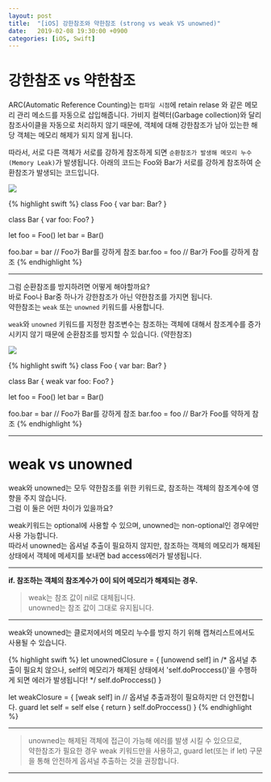 ```yaml
---
layout: post
title:  "[iOS] 강한참조와 약한참조 (strong vs weak VS unowned)"
date:   2019-02-08 19:30:00 +0900
categories: [iOS, Swift]
---
```


# 강한참조 vs 약한참조
ARC(Automatic Reference Counting)는 `컴파일 시점`에 retain relase 와 같은 메모리 관리 메소드를 자동으로 삽입해줍니다. 가비지 컬렉터(Garbage collection)와 달리 참조사이클을 자동으로 처리하지 않기 때문에, 객체에 대해 강한참조가 남아 있는한 해당 객체는 메모리 해제가 되지 않게 됩니다.

따라서, 서로 다른 객체가 서로를 강하게 참조하게 되면 `순환참조가 발생해 메모리 누수(Memory Leak)`가 발생됩니다. 아래의 코드는 Foo와 Bar가 서로를 강하게 참조하여 순환참조가 발생되는 코드입니다.

![](https://user-images.githubusercontent.com/4909483/52545320-e8f52f80-2df9-11e9-992b-66ddfcf3291b.jpg)

{% highlight swift %}
class Foo {
  var bar: Bar?
}

class Bar {
  var foo: Foo?
}

let foo = Foo()
let bar = Bar()

foo.bar = bar   // Foo가 Bar를 강하게 참조
bar.foo = foo   // Bar가 Foo를 강하게 참조
{% endhighlight %}

---

그럼 순환참조를 방지하려면 어떻게 해야할까요?  
바로 Foo나 Bar중 하나가 강한참조가 아닌 약한참조를 가지면 됩니다.  
약한참조는 `weak` 또는 `unowned` 키워드를 사용합니다.

`weak`와 `unowned` 키워드를 지정한 참조변수는 참조하는 객체에 대해서 참조계수를 증가시키지 않기 때문에 순환참조를 방지할 수 있습니다. (약한참조)

![](https://user-images.githubusercontent.com/4909483/52551571-62077d80-2e20-11e9-94f7-67bee59cdf3e.png)

{% highlight swift %}
class Foo {
    var bar: Bar?
}

class Bar {
    weak var foo: Foo?
}

let foo = Foo()
let bar = Bar()

foo.bar = bar     // Foo가 Bar를 강하게 참조
bar.foo = foo     // Bar가 Foo를 약하게 참조
{% endhighlight %}

---
# weak vs unowned
 weak와 unowned는 모두 약한참조를 위한 키워드로, 참조하는 객체의 참조계수에 영향을 주지 않습니다.  
 그럼 이 둘은 어떤 차이가 있을까요? 
 
weak키워드는 optional에 사용할 수 있으며, unowned는 non-optional인 경우에만 사용 가능합니다.  
따라서 unowned는 옵셔널 추출이 필요하지 않지만, 참조하는 객체의 메모리가 해제된 상태에서 객체에 메세지를 보내면 bad access에러가 발생됩니다.

---

**if. 참조하는 객체의 참조계수가 0이 되어 메모리가 해제되는 경우.**

 > weak는 참조 값이 nil로 대체됩니다.  
 unowned는 참조 값이 그대로 유지됩니다.

---
 
 weak와 unowned는 클로저에서의 메모리 누수를 방지 하기 위해 캡쳐리스트에서도 사용될 수 있습니다.

{% highlight swift %}
let unownedClosure = { [unowend self] in
  /*  옵셔널 추출이 필요치 않으나, 
      self의 메모리가 해제된 상태에서 'self.doProccess()'을 수행하게 되면 에러가 발생됩니다! */
  self.doProccess()
}   

let weakClosure = { [weak self] in
  // 옵셔널 추출과정이 필요하지만 더 안전합니다.
  guard let self = self else { return }
  self.doProccess()
}
{% endhighlight %}

--- 

> unowned는 해제된 객체에 접근이 가능해 에러를 발생 시킬 수 있으므로,  
약한참조가 필요한 경우 weak 키워드만을 사용하고, guard let(또는 if let) 구문을 통해 안전하게 옵셔널 추출하는 것을 권장합니다.

---